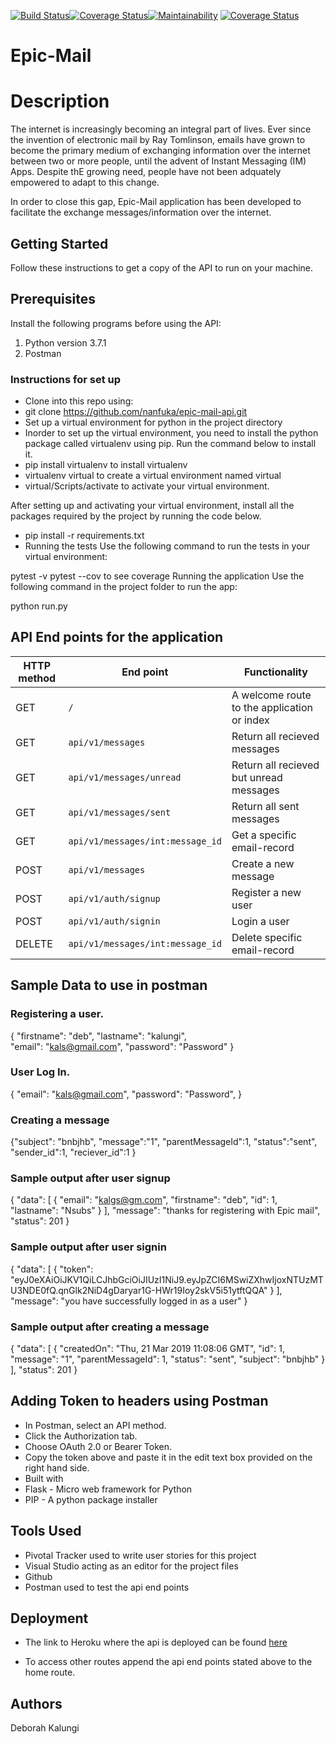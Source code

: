 [![Build Status](https://travis-ci.org/nanfuka/epic-mail-api.svg?branch=integrations)](https://travis-ci.org/nanfuka/epic-mail-api)[![Coverage Status](https://coveralls.io/repos/github/nanfuka/epic-mail-api/badge.svg?branch=integrations)](https://coveralls.io/github/nanfuka/epic-mail-api?branch=develop)[![Maintainability](https://api.codeclimate.com/v1/badges/c85e352aaab6c22647fa/maintainability)](https://codeclimate.com/github/nanfuka/epic-mail-api/maintainability)
[![Coverage Status](https://coveralls.io/repos/github/nanfuka/epic-mail-api/badge.svg)](https://coveralls.io/github/nanfuka/epic-mail-api?branch=integrations)

# Epic-Mail

# Description

The internet is increasingly becoming an integral part of lives. Ever since the invention of electronic mail by Ray Tomlinson, emails have grown to become the primary medium of exchanging information over the internet between two or more people, until the advent of Instant Messaging (IM) Apps. Despite thE growing need, people have not been adquately empowered to adapt to this change.

In order to close this gap, Epic-Mail application has been developed to facilitate the exchange messages/information over the internet.

## Getting Started
Follow these instructions to get a copy of the API to run on your machine.

## Prerequisites
Install the following programs before using the API:

1. Python version 3.7.1
2. Postman
### Instructions for set up
- Clone into this repo using:
- git clone https://github.com/nanfuka/epic-mail-api.git
- Set up a virtual environment for python in the project directory
- Inorder to set up the virtual environment, you need to install the python package called virtualenv using pip. Run the command below to install it.
- pip install virtualenv to install virtualenv
- virtualenv virtual to create a virtual environment named virtual
- virtual/Scripts/activate to activate your virtual environment.


After setting up and activating your virtual environment, install all the packages required by the project by running the code below.

- pip install -r requirements.txt
- Running the tests
Use the following command to run the tests in your virtual environment:

pytest -v
pytest --cov to see coverage
Running the application
Use the following command in the project folder to run the app:

python run.py
## API End points for the application
|HTTP method|	End point|	Functionality|
|---|---|---|
| GET |	`/`| A welcome route to the application or index |
|GET | `api/v1/messages` |	Return all recieved messages |
|GET |	`api/v1/messages/unread` | Return all recieved but unread messages |
|GET | `api/v1/messages/sent` |	Return all sent messages |
|GET |	`api/v1/messages/int:message_id`|	Get a specific email-record |
|POST |	`api/v1/messages`|	Create a new message |
|POST |	`api/v1/auth/signup` |	Register a new user |
|POST |	`api/v1/auth/signin` |	Login a user |
|DELETE | `api/v1/messages/int:message_id` |	Delete specific email-record |

## Sample Data to use in postman
### Registering a user.
{
	"firstname": "deb",
	"lastname": "kalungi",	
	"email": "kals@gmail.com",
	"password": "Password"
}

### User Log In.
{
	"email": "kals@gmail.com",
	"password": "Password",
}
### Creating a message
{"subject": "bnbjhb",
    "message":"1",
    "parentMessageId":1,
    "status":"sent",
    "sender_id":1,
    "reciever_id":1
    }

### Sample output after user signup
{
    "data": [
        {
            "email": "kalgs@gm.com",
            "firstname": "deb",
            "id": 1,
            "lastname": "Nsubs"
        }
    ],
    "message": "thanks for registering with Epic mail",
    "status": 201
}

### Sample output after user signin
{
    "data": [
        {
            "token": "eyJ0eXAiOiJKV1QiLCJhbGciOiJIUzI1NiJ9.eyJpZCI6MSwiZXhwIjoxNTUzMTU3NDE0fQ.qnGlk2NiD4gDaryar1G-HWr19Ioy2skV5i51ytftQQA"
        }
    ],
    "message": "you have successfully logged in as a user"
}

### Sample output after creating a message
{
    "data": [
        {
            "createdOn": "Thu, 21 Mar 2019 11:08:06 GMT",
            "id": 1,
            "message": "1",
            "parentMessageId": 1,
            "status": "sent",
            "subject": "bnbjhb"
        }
    ],
    "status": 201
}
## Adding Token to headers using Postman
- In Postman, select an API method.
- Click the Authorization tab.
- Choose OAuth 2.0 or Bearer Token.
- Copy the token above and paste it in the edit text box provided on the right hand side.
- Built with
- Flask - Micro web framework for Python
- PIP - A python package installer

## Tools Used
- Pivotal Tracker used to write user stories for this project
- Visual Studio acting as an editor for the project files
- Github
- Postman used to test the api end points

## Deployment
- The link to Heroku where the api is deployed can be found [here](https://epicd.herokuapp.com/)

- To access other routes append the api end points stated above to the home route.

## Authors
Deborah Kalungi
